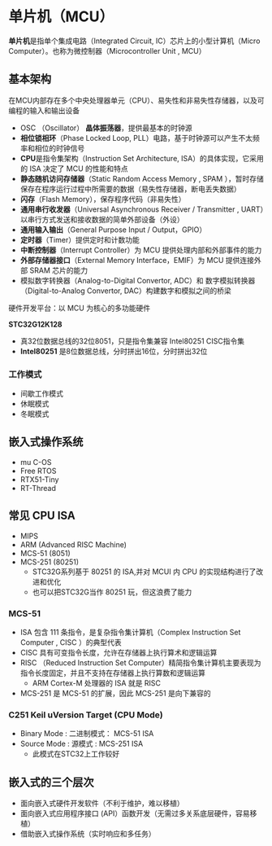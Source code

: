 # 单片机（MCU）

**单片机**是指单个集成电路（Integrated Circuit, IC）芯片上的小型计算机（Micro Computer）。也称为微控制器（Microcontroller Unit , MCU）

## 基本架构

在MCU内部存在多个中央处理器单元（CPU）、易失性和非易失性存储器，以及可编程的输入和输出设备

- OSC （Oscillator） **晶体振荡器**，提供最基本的时钟源
- **相位锁相环**（Phase Locked Loop, PLL）电路，基于时钟源可以产生不太频率和相位的时钟信号
- **CPU**是指令集架构（Instruction Set Architecture, ISA）的具体实现，它采用的 ISA 决定了 MCU 的性能和特点
- **静态随机访问存储器**（Static Random Access Memory , SPAM ），暂时存储保存在程序运行过程中所需要的数据（易失性存储器，断电丢失数据）
- **闪存**（Flash Memory），保存程序代码（非易失性）
- **通用串行收发器**（Universal Asynchronous Receiver / Transmitter , UART）以串行方式发送和接收数据的简单外部设备（外设）
- **通用输入输出**（General Purpose Input / Output，GPIO）
- **定时器**（Timer）提供定时和计数功能
- **中断控制器**（Interrupt Controller）为 MCU 提供处理内部和外部事件的能力
- **外部存储器接口**（External Memory Interface，EMIF）为 MCU 提供连接外部 SRAM 芯片的能力
- 模拟数字转换器（Analog-to-Digital Convertor, ADC）和 数字模拟转换器（Digital-to-Analog Convertor, DAC）构建数字和模拟之间的桥梁

硬件开发平台：以 MCU 为核心的多功能硬件

**STC32G12K128** 

- 真32位数据总线的32位8051，只是指令集兼容 Intel80251 CISC指令集
- **Intel80251** 是8位数据总线，分时拼出16位，分时拼出32位

### 工作模式

- 间歇工作模式
- 休眠模式
- 冬眠模式

## 嵌入式操作系统

- mu C-OS 
- Free RTOS
- RTX51-Tiny
- RT-Thread

## 常见 CPU ISA

- MIPS 
- ARM (Advanced RISC Machine)
- MCS-51 (8051)
- MCS-251 (80251)
  - STC32G系列基于 80251 的 ISA,并对 MCUI 内 CPU 的实现结构进行了改进和优化
  - 也可以把STC32G当作 80251 玩，但这浪费了能力

### MCS-51 

- ISA 包含 111 条指令，是复杂指令集计算机（Complex Instruction Set Computer , CISC ）的典型代表
- CISC 具有可变指令长度，允许在存储器上执行算术和逻辑运算
- RISC （Reduced Instruction Set Computer）精简指令集计算机主要表现为指令长度固定，并且不支持在存储器上执行算数和逻辑运算
  - ARM Cortex-M 处理器的 ISA 就是 RISC
- MCS-251 是 MCS-51 的扩展，因此 MCS-251 是向下兼容的

### C251 Keil uVersion Target (CPU Mode)

- Binary Mode : 二进制模式： MCS-51 ISA
- Source Mode : 源模式 : MCS-251 ISA
  - 此模式在STC32上工作较好

## 嵌入式的三个层次

- 面向嵌入式硬件开发软件（不利于维护，难以移植）
- 面向嵌入式应用程序接口 (API）函数开发（无需过多关系底层硬件，容易移植）
- 借助嵌入式操作系统（实时响应和多任务）

